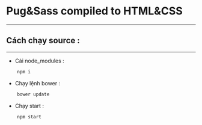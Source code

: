 # **Pug&Sass compiled to HTML&CSS**
___
## **Cách chạy source :**
___
* Cài node_modules :
```bash
    npm i
```
* Chạy lệnh bower : 
```bash
    bower update
```
* Chạy start :
```bash
    npm start
```